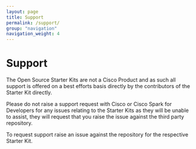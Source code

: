 ```yaml
---
layout: page
title: Support
permalink: /support/
group: "navigation"
navigation_weight: 4
---
```


# Support
The Open Source Starter Kits are not a Cisco Product and as such all support is offered on a best efforts basis directly by the contributors of the Starter Kit directly.

Please do not raise a support request with Cisco or Cisco Spark for Developers for any issues relating to the Starter Kits as they will be unable to assist, they will request that you raise the issue against the third party repository.

To request support raise an issue against the repository for the respective Starter Kit.

